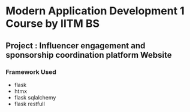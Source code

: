 # Modern Application Development 1 Course by IITM BS 

## Project : Influencer engagement and sponsorship coordination platform Website

### Framework Used

- flask 
- htmx
- flask sqlalchemy
- flask restfull